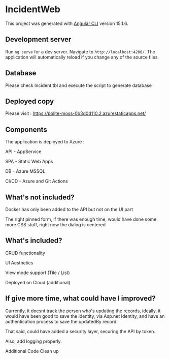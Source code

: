 # IncidentWeb

This project was generated with [Angular CLI](https://github.com/angular/angular-cli) version 15.1.6.

## Development server

Run `ng serve` for a dev server. Navigate to `http://localhost:4200/`. The application will automatically reload if you change any of the source files.


## Database

Please check Incident.tbl and execute the script to generate database

## Deployed copy
Please visit : https://polite-moss-0b3d0d110.2.azurestaticapps.net/

## Components
The application is deployed to Azure :

API - AppService

SPA - Static Web Apps

DB - Azure MSSQL

CI/CD - Azure and Git Actions

## What's not included?
Docker has only been added to the API but not on the UI part

The right pinned form, if there was enough time, would have done some more CSS stuff, right now the dialog is centered

## What's included?
CRUD functionality

UI Aesthetics

View mode support (Tile / List)

Deployed on Cloud (additional)

## If give more time, what could have I improved?

Currently, it doesnt track the person who's updating the records, ideally, it would have been good to save the identity, via Asp.net Identity, and have
an authentication process to save the updatedBy record.

That said, could have added a security layer, securing the API by token.

Also, add logging properly.

Additional Code Clean up

